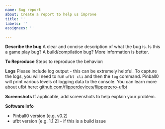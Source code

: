 ```yaml
---
name: Bug report
about: Create a report to help us improve
title: ''
labels: ''
assignees: ''

---
```


**Describe the bug**
A clear and concise description of what the bug is. Is this a game play bug? A build/compilation bug? More information is better.

**To Reproduce**
Steps to reproduce the behavior:

**Logs**
Please include log output - this can be extremely helpful. To capture the logs, you will need to run `ufbt cli` and then the `log` command. Pinball0 will print various levels of logging data to the console. You can learn more about ufbt here: [github.com/flipperdevices/flipperzero-ufbt](https://github.com/flipperdevices/flipperzero-ufbt)

**Screenshots**
If applicable, add screenshots to help explain your problem.

**Software Info**
 - Pinball0 version [e.g. v0.2]
 - ufbt version [e.g. 1.1.2] - if this is a build issue
